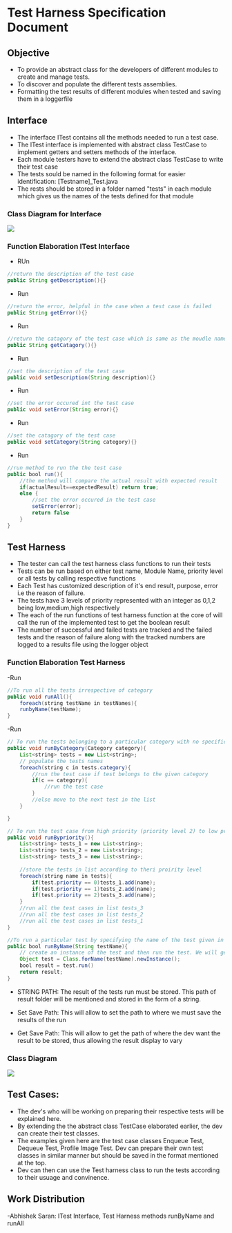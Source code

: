 # Test Harness Specification Document

## Objective
- To provide an abstract class for the developers of different modules to create and manage tests.
- To discover and populate the different tests assemblies.
- Formatting the test results of different modules when tested and saving them in a loggerfile


## Interface
- The interface ITest contains all the methods needed to run a test case.
- The ITest interface is implemented with abstract class TestCase to implement getters and setters methods of the interface. 
- Each module testers have to extend the  abstract class TestCase to write their test case
- The tests sould be named in the following format for easier identification: [Testname]_Test.java
- The rests should be stored in a folder named "tests" in each module which gives us the names of the tests defined for that module


### Class Diagram for Interface 

![](https://i.imgur.com/0DoSP9S.png)


### Function Elaboration ITest Interface 

- RUn 
``` java =
//return the description of the test case
public String getDescription(){}

```

- Run 
``` java =
//return the error, helpful in the case when a test case is failed
public String getError(){}

```

- Run 
``` java =
//return the catagory of the test case which is same as the moudle name of the test case  
public String getCatagory(){}
```

- Run 
``` java =
//set the description of the test case
public void setDescription(String description){}
```

- Run 
``` java =
//set the error occured int the test case 
public void setError(String error){}
```

- Run 
``` java =
//set the catagory of the test case 
public void setCategory(String category){}
```

- Run 
``` java =
//run method to run the the test case
public bool run(){
	//the method will compare the actual result with expected result 
	if(actualResult==expectedResult) return true;
	else {
		//set the error occured in the test case
		setError(error);
		return false
	}
}
```


## Test Harness 
- The tester can call the test harness class functions to run their tests 
- Tests can be run based on either test name, Module Name, priority level or all tests by calling respective functions
- Each Test has customized description of it's end result, purpose, error i.e the reason of failure.
- The tests have 3 levels of priority represented with an integer as 0,1,2 being low,medium,high respectively
- The each of the run functions of test harness function at the core of will call the run of the implemented test to get the boolean result 
- The number of successful and failed tests are tracked and the failed tests and the reason of failure along with the tracked numbers are logged to a results file using the logger object

### Function Elaboration Test Harness

-Run
``` java =
//To run all the tests irrespective of category
public void runAll(){
	foreach(string testName in testNames){
	runbyName(testName);
}
```

-Run
```java = 
// To run the tests belonging to a particular category with no specification.
public void runByCategory(Category category){
	List<string> tests = new List<string>;
	// populate the tests names
	foreach(string c in tests.category){
		//run the test case if test belongs to the given category
		if(c == category){
			//run the test case
		}
		//else move to the next test in the list 
	}

}
```

```java =
// To run the test case from high priority (priority level 2) to low priority (priority level 2)
public void runBypriority(){
	List<string> tests_1 = new List<string>;
	List<string> tests_2 = new List<string>;
	List<string> tests_3 = new List<string>;
	
	//store the tests in list according to theri proirity level
	foreach(string name in tests){
		if(test.priority == 0)tests_1.add(name);
		if(test.priority == 1)tests_2.add(name);
		if(test.priority == 2)tests_3.add(name);
	}
	//run all the test cases in list tests_3 
	//run all the test cases in list tests_2
	//run all the test cases in list tests_1 
}

```

```java =
//To run a particular test by specifying the name of the test given in the description
public bool runByName(String testName){
	// create an instance of the test and then run the test. We will get the boolean value of either being a success or failure
	Object test = Class.forName(testName).newInstance();
	bool result = test.run()
	return result;
}
```
- STRING PATH: The result of the tests run must be stored. This path of result folder will be mentioned and stored in the form of a string.

- Set Save Path: This will allow to set the path to where we must save the results of the run

- Get Save Path: This will allow to get the path of where the dev want the result to be stored, thus allowing the result display to vary


### Class Diagram

![](https://i.imgur.com/0DoSP9S.png)


## Test Cases:
- The dev's who will be working on preparing their respective tests will be explained here.
- By extending the the abstract class TestCase elaborated earlier, the dev can create their test classes.
- The examples given here are the test case classes Enqueue Test, Dequeue Test, Profile Image Test. Dev can prepare their own test classes in similar manner but should be saved in the format mentioned at the top.
- Dev can then can use the Test harness class to run the tests according to their usuage and convinence.


## Work Distribution
-Abhishek Saran: ITest Interface, Test Harness methods runByName and runAll

